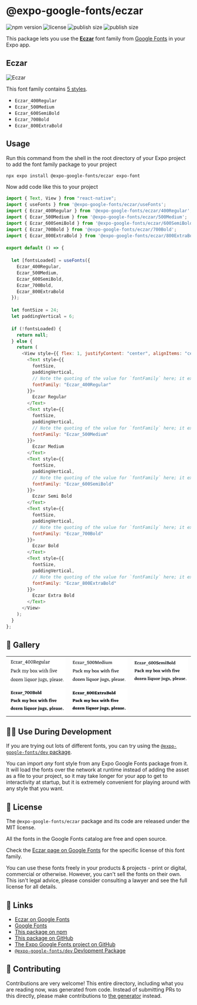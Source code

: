 # @expo-google-fonts/eczar

![npm version](https://flat.badgen.net/npm/v/@expo-google-fonts/eczar)
![license](https://flat.badgen.net/github/license/expo/google-fonts)
![publish size](https://flat.badgen.net/packagephobia/install/@expo-google-fonts/eczar)
![publish size](https://flat.badgen.net/packagephobia/publish/@expo-google-fonts/eczar)

This package lets you use the [**Eczar**](https://fonts.google.com/specimen/Eczar) font family from [Google Fonts](https://fonts.google.com/) in your Expo app.

## Eczar

![Eczar](./font-family.png)

This font family contains [5 styles](#-gallery).

- `Eczar_400Regular`
- `Eczar_500Medium`
- `Eczar_600SemiBold`
- `Eczar_700Bold`
- `Eczar_800ExtraBold`

## Usage

Run this command from the shell in the root directory of your Expo project to add the font family package to your project

```sh
npx expo install @expo-google-fonts/eczar expo-font
```

Now add code like this to your project

```js
import { Text, View } from "react-native";
import { useFonts } from '@expo-google-fonts/eczar/useFonts';
import { Eczar_400Regular } from '@expo-google-fonts/eczar/400Regular';
import { Eczar_500Medium } from '@expo-google-fonts/eczar/500Medium';
import { Eczar_600SemiBold } from '@expo-google-fonts/eczar/600SemiBold';
import { Eczar_700Bold } from '@expo-google-fonts/eczar/700Bold';
import { Eczar_800ExtraBold } from '@expo-google-fonts/eczar/800ExtraBold';

export default () => {

  let [fontsLoaded] = useFonts({
    Eczar_400Regular, 
    Eczar_500Medium, 
    Eczar_600SemiBold, 
    Eczar_700Bold, 
    Eczar_800ExtraBold
  });

  let fontSize = 24;
  let paddingVertical = 6;

  if (!fontsLoaded) {
    return null;
  } else {
    return (
      <View style={{ flex: 1, justifyContent: "center", alignItems: "center" }}>
        <Text style={{
          fontSize,
          paddingVertical,
          // Note the quoting of the value for `fontFamily` here; it expects a string!
          fontFamily: "Eczar_400Regular"
        }}>
          Eczar Regular
        </Text>
        <Text style={{
          fontSize,
          paddingVertical,
          // Note the quoting of the value for `fontFamily` here; it expects a string!
          fontFamily: "Eczar_500Medium"
        }}>
          Eczar Medium
        </Text>
        <Text style={{
          fontSize,
          paddingVertical,
          // Note the quoting of the value for `fontFamily` here; it expects a string!
          fontFamily: "Eczar_600SemiBold"
        }}>
          Eczar Semi Bold
        </Text>
        <Text style={{
          fontSize,
          paddingVertical,
          // Note the quoting of the value for `fontFamily` here; it expects a string!
          fontFamily: "Eczar_700Bold"
        }}>
          Eczar Bold
        </Text>
        <Text style={{
          fontSize,
          paddingVertical,
          // Note the quoting of the value for `fontFamily` here; it expects a string!
          fontFamily: "Eczar_800ExtraBold"
        }}>
          Eczar Extra Bold
        </Text>
      </View>
    );
  }
};
```

## 🔡 Gallery


||||
|-|-|-|
|![Eczar_400Regular](./400Regular/Eczar_400Regular.ttf.png)|![Eczar_500Medium](./500Medium/Eczar_500Medium.ttf.png)|![Eczar_600SemiBold](./600SemiBold/Eczar_600SemiBold.ttf.png)||
|![Eczar_700Bold](./700Bold/Eczar_700Bold.ttf.png)|![Eczar_800ExtraBold](./800ExtraBold/Eczar_800ExtraBold.ttf.png)|||


## 👩‍💻 Use During Development

If you are trying out lots of different fonts, you can try using the [`@expo-google-fonts/dev` package](https://github.com/expo/google-fonts/tree/master/font-packages/dev#readme).

You can import _any_ font style from any Expo Google Fonts package from it. It will load the fonts over the network at runtime instead of adding the asset as a file to your project, so it may take longer for your app to get to interactivity at startup, but it is extremely convenient for playing around with any style that you want.


## 📖 License

The `@expo-google-fonts/eczar` package and its code are released under the MIT license.

All the fonts in the Google Fonts catalog are free and open source.

Check the [Eczar page on Google Fonts](https://fonts.google.com/specimen/Eczar) for the specific license of this font family.

You can use these fonts freely in your products & projects - print or digital, commercial or otherwise. However, you can't sell the fonts on their own. This isn't legal advice, please consider consulting a lawyer and see the full license for all details.

## 🔗 Links

- [Eczar on Google Fonts](https://fonts.google.com/specimen/Eczar)
- [Google Fonts](https://fonts.google.com/)
- [This package on npm](https://www.npmjs.com/package/@expo-google-fonts/eczar)
- [This package on GitHub](https://github.com/expo/google-fonts/tree/master/font-packages/eczar)
- [The Expo Google Fonts project on GitHub](https://github.com/expo/google-fonts)
- [`@expo-google-fonts/dev` Devlopment Package](https://github.com/expo/google-fonts/tree/master/font-packages/dev)

## 🤝 Contributing

Contributions are very welcome! This entire directory, including what you are reading now, was generated from code. Instead of submitting PRs to this directly, please make contributions to [the generator](https://github.com/expo/google-fonts/tree/master/packages/generator) instead.
